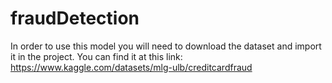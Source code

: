 # fraudDetection
In order to use this model you will need to download the dataset and import it in the project.
You can find it at this link: https://www.kaggle.com/datasets/mlg-ulb/creditcardfraud
